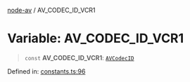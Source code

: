[node-av](../globals.md) / AV\_CODEC\_ID\_VCR1

# Variable: AV\_CODEC\_ID\_VCR1

> `const` **AV\_CODEC\_ID\_VCR1**: [`AVCodecID`](../type-aliases/AVCodecID.md)

Defined in: [constants.ts:96](https://github.com/seydx/av/blob/f8631fc881b394300b1479f511d55cf1c370a87f/src/constants/constants.ts#L96)
